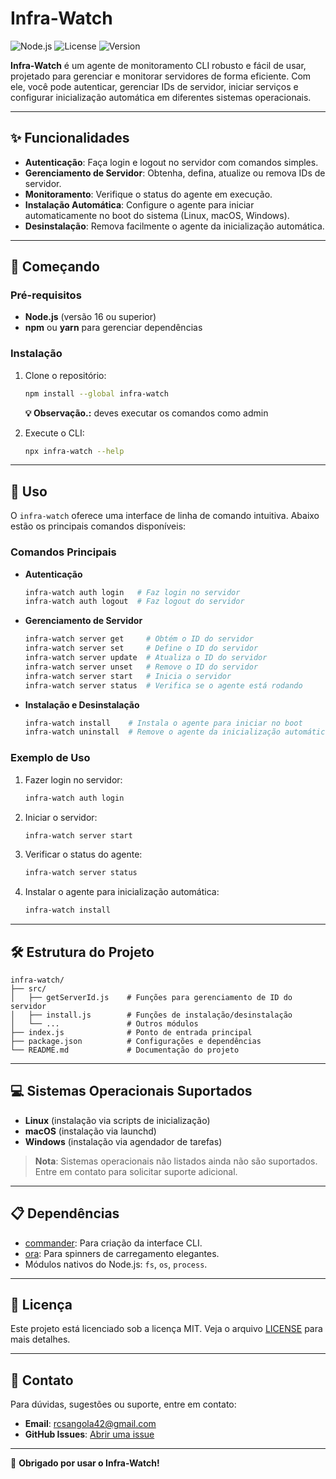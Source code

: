 # Infra-Watch

![Node.js](https://img.shields.io/badge/Node.js-v16+-green) ![License](https://img.shields.io/badge/license-MIT-blue) ![Version](https://img.shields.io/badge/version-1.0.0-brightgreen)

**Infra-Watch** é um agente de monitoramento CLI robusto e fácil de usar, projetado para gerenciar e monitorar servidores de forma eficiente. Com ele, você pode autenticar, gerenciar IDs de servidor, iniciar serviços e configurar inicialização automática em diferentes sistemas operacionais.

---

## ✨ Funcionalidades

- **Autenticação**: Faça login e logout no servidor com comandos simples.
- **Gerenciamento de Servidor**: Obtenha, defina, atualize ou remova IDs de servidor.
- **Monitoramento**: Verifique o status do agente em execução.
- **Instalação Automática**: Configure o agente para iniciar automaticamente no boot do sistema (Linux, macOS, Windows).
- **Desinstalação**: Remova facilmente o agente da inicialização automática.

---

## 🚀 Começando

### Pré-requisitos

- **Node.js** (versão 16 ou superior)
- **npm** ou **yarn** para gerenciar dependências

### Instalação

1. Clone o repositório:
   ```bash
   npm install --global infra-watch
   ```
   **💡 Observação.:** deves executar os comandos como admin


2. Execute o CLI:
   ```bash
   npx infra-watch --help
   ```

---

## 📖 Uso

O `infra-watch` oferece uma interface de linha de comando intuitiva. Abaixo estão os principais comandos disponíveis:

### Comandos Principais

- **Autenticação**
  ```bash
  infra-watch auth login   # Faz login no servidor
  infra-watch auth logout  # Faz logout do servidor
  ```

- **Gerenciamento de Servidor**
  ```bash
  infra-watch server get     # Obtém o ID do servidor
  infra-watch server set     # Define o ID do servidor
  infra-watch server update  # Atualiza o ID do servidor
  infra-watch server unset   # Remove o ID do servidor
  infra-watch server start   # Inicia o servidor
  infra-watch server status  # Verifica se o agente está rodando
  ```

- **Instalação e Desinstalação**
  ```bash
  infra-watch install    # Instala o agente para iniciar no boot
  infra-watch uninstall  # Remove o agente da inicialização automática
  ```

### Exemplo de Uso

1. Fazer login no servidor:
   ```bash
   infra-watch auth login
   ```

2. Iniciar o servidor:
   ```bash
   infra-watch server start
   ```

3. Verificar o status do agente:
   ```bash
   infra-watch server status
   ```

4. Instalar o agente para inicialização automática:
   ```bash
   infra-watch install
   ```

---

## 🛠️ Estrutura do Projeto

```plaintext
infra-watch/
├── src/
│   ├── getServerId.js    # Funções para gerenciamento de ID do servidor
│   ├── install.js        # Funções de instalação/desinstalação
│   └── ...               # Outros módulos
├── index.js              # Ponto de entrada principal
├── package.json          # Configurações e dependências
└── README.md             # Documentação do projeto
```

---

## 💻 Sistemas Operacionais Suportados

- **Linux** (instalação via scripts de inicialização)
- **macOS** (instalação via launchd)
- **Windows** (instalação via agendador de tarefas)

> **Nota**: Sistemas operacionais não listados ainda não são suportados. Entre em contato para solicitar suporte adicional.

---

## 📋 Dependências

- [commander](https://www.npmjs.com/package/commander): Para criação da interface CLI.
- [ora](https://www.npmjs.com/package/ora): Para spinners de carregamento elegantes.
- Módulos nativos do Node.js: `fs`, `os`, `process`.

---


## 📜 Licença

Este projeto está licenciado sob a licença MIT. Veja o arquivo [LICENSE](LICENSE) para mais detalhes.

---

## 📧 Contato

Para dúvidas, sugestões ou suporte, entre em contato:

- **Email**: rcsangola42@gmail.com
- **GitHub Issues**: [Abrir uma issue](git@github.com:JustinoSoares/agenteInfraWatch.git)

---

🌟 **Obrigado por usar o Infra-Watch!**
